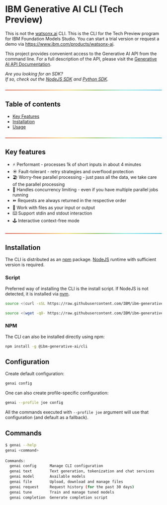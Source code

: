 # IBM Generative AI CLI (Tech Preview)

This is not the [watsonx.ai](https://www.ibm.com/products/watsonx-ai) CLI. This is the CLI for the Tech Preview program for IBM Foundation Models Studio.
You can start a trial version or request a demo via https://www.ibm.com/products/watsonx-ai.

This project provides convenient access to the Generative AI API from the command line. For a full description of the API, please visit the [Generative AI API Documentation](https://bam.res.ibm.com/docs/api-reference).

_Are you looking for an SDK?<br>
If so, check out the [NodeJS SDK](https://github.com/IBM/ibm-generative-ai-node-sdk) and [Python SDK](https://github.com/IBM/ibm-generative-ai)._

![-----------------------------------------------------](./assets/img/rainbow.png)

## Table of contents

- [Key Features](#key-features)
- [Installation](#installation)
- [Usage](#usage)

![-----------------------------------------------------](./assets/img/rainbow.png)

## Key features

- ⚡️ Performant - processes 1k of short inputs in about 4 minutes
- ☀️ Fault-tolerant - retry strategies and overflood protection
- 🏖️ Worry-free parallel processing - just pass all the data, we take care of the parallel processing
- 🚦 Handles concurrency limiting - even if you have multiple parallel jobs running
- ⏩ Requests are always returned in the respective order
- 📄 Work with files as your input or output
- ⌨️ Support stdin and stdout interaction
- 🕹️ Interactive context-free mode

![-----------------------------------------------------](./assets/img/rainbow.png)

## Installation

The CLI is distributed as an [npm](https://www.npmjs.com/package/@ibm-generative-ai/cli) package. [NodeJS](https://nodejs.org) runtime with sufficient version is required.

### Script

Preferred way of installing the CLI is the install script. If NodeJS is not detected, it is installed via [nvm](https://github.com/nvm-sh/nvm).

```bash
source <(curl -sSL https://raw.githubusercontent.com/IBM/ibm-generative-ai-cli/main/install.sh)
```

```bash
source <(wget -qO- https://raw.githubusercontent.com/IBM/ibm-generative-ai-cli/main/install.sh)
```

### NPM

The CLI can also be installed directly using npm:

```bash
npm install -g @ibm-generative-ai/cli
```

## Configuration

Create default configuration:

```bash
genai config
```

One can also create profile-specific configuration:

```bash
genai --profile joe config
```

All the commands executed with `--profile joe` argument will use that configuration (and default as a fallback).

## Commands

```bash
$ genai --help
genai <command>

Commands:
  genai config      Manage CLI configuration
  genai text        Text generation, tokenization and chat services
  genai model       Available models
  genai file        Upload, download and manage files
  genai request     Request history (for the past 30 days)
  genai tune        Train and manage tuned models
  genai completion  Generate completion script
```
